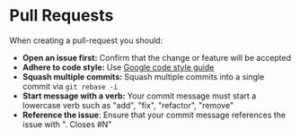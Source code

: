 
# Pull Requests

When creating a pull-request you should:

- __Open an issue first:__ Confirm that the change or feature will be accepted
- __Adhere to code style:__ Use  [Google code style guide](https://google.github.io/styleguide/javascriptguide.xml)
- __Squash multiple commits:__ Squash multiple commits into a single commit via `git rebase -i`
- __Start message with a verb:__ Your commit message must start a lowercase verb such as "add", "fix", "refactor", "remove"
- __Reference the issue__: Ensure that your commit message references the issue with ". Closes #N"
